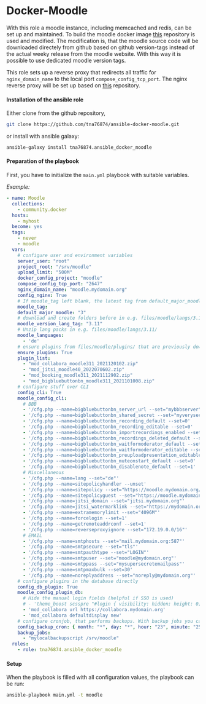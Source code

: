 # Docker-Moodle

With this role a moodle instance, including memcached and redis, can be set up and maintained. To build the moodle docker image [this](https://github.com/ellakcy/docker-moodle) repository is used and modified. The modification is, that the moodle source code will be downloaded directely from github based on github version-tags instead of the actual weeky release from the moodle website. With this way it is possible to use dedicated moodle version tags.

This role sets up a reverse proxy that redirects all traffic for `nginx_domain_name` to the local port `compose_config_tcp_port`. The nginx reverse proxy will be set up based on [this](https://github.com/stadtulm/a13-ansible) repository.



#### Installation of the ansible role

Either clone from the github repository,

```bash
git clone https://github.com/tna76874/ansible-docker-moodle.git
```

or install with ansible galaxy:

```bash
ansible-galaxy install tna76874.ansible_docker_moodle
```



#### Preparation of the playbook

First, you have to initialize the `main.yml` playbook with suitable variables.

*Example:*

```yaml
- name: Moodle
  collections:
    - community.docker
  hosts: 
    - myhost
  become: yes
  tags:
    - never
    - moodle
  vars:
    # configure user and environment variables
    server_user: "root"
    project_root: "/srv/moodle"
    upload_limit: "500M"
    docker_config_project: "moodle"
    compose_config_tcp_port: "2647"
    nginx_domain_name: "moodle.mydomain.org"
    config_nginx: True
    # If moodle_tag left blank, the latest tag from default_major_moodle will be used
    moodle_tag: 
    default_major_moodle: "3"
    # download and create folders before in e.g. files/moodle/langs/3.11/de.tip
    moodle_version_lang_tag: "3.11"
    # Unzip lang packs in e.g. files/moodle/langs/3.11/
    moodle_languages:
      - 'de'
    # ensure plugins from files/moodle/plugins/ that are previously downloaded from https://moodle.org/plugins/
    ensure_plugins: True
    plugin_list:
      - "mod_collabora_moodle311_2021120102.zip"
      - "mod_jitsi_moodle40_2022070602.zip"
      - "mod_booking_moodle311_2021112902.zip"
      - "mod_bigbluebuttonbn_moodle311_2021101008.zip"
    # configure stuff over CLI
    config_cli: True
    moodle_config_cli:
      # BBB
      - '/cfg.php --name=bigbluebuttonbn_server_url --set="mybbbserver"'
      - '/cfg.php --name=bigbluebuttonbn_shared_secret --set="myverysecretbbbkey"'
      - '/cfg.php --name=bigbluebuttonbn_recording_default --set=0'
      - '/cfg.php --name=bigbluebuttonbn_recording_editable --set=0'
      - '/cfg.php --name=bigbluebuttonbn_importrecordings_enabled --set=0'
      - '/cfg.php --name=bigbluebuttonbn_recordings_deleted_default --set=0'
      - '/cfg.php --name=bigbluebuttonbn_waitformoderator_default --set=0'
      - '/cfg.php --name=bigbluebuttonbn_waitformoderator_editable --set=1'
      - '/cfg.php --name=bigbluebuttonbn_preuploadpresentation_editable --set=1'
      - '/cfg.php --name=bigbluebuttonbn_muteonstart_default --set=0'
      - '/cfg.php --name=bigbluebuttonbn_disablenote_default --set=1'
      # Miscellaneous
      - '/cfg.php --name=lang --set="de"'
      - '/cfg.php --name=sitepolicyhandler --unset'
      - '/cfg.php --name=sitepolicy --set="https://moodle.mydomain.org/login/conditions.html"'
      - '/cfg.php --name=sitepolicyguest --set="https://moodle.mydomain.org/login/conditions.html"'
      - '/cfg.php --name=jitsi_domain --set="jitsi.mydomain.org"'
      - '/cfg.php --name=jitsi_watermarklink --set="https://mydomain.org"'
      - '/cfg.php --name=extramemorylimit --set="4096M"'
      - '/cfg.php --name=forcelogin --set=1'
      - '/cfg.php --name=getremoteaddrconf --set=1'
      - '/cfg.php --name=reverseproxyignore --set="172.19.0.0/16"'
      # EMAIL
      - '/cfg.php --name=smtphosts --set="mail.mydomain.org:587"'
      - '/cfg.php --name=smtpsecure --set="tls"'
      - '/cfg.php --name=smtpauthtype --set="LOGIN"'
      - '/cfg.php --name=smtpuser --set="moodle@mydomain.org"'
      - '/cfg.php --name=smtppass --set="mysupersecretemailpass"'
      - '/cfg.php --name=smtpmaxbulk --set=30'
      - '/cfg.php --name=noreplyaddress --set="noreply@mydomain.org"'
    # configure plugins in the database directly
    config_db_plugin: True
    moodle_config_plugin_db:
      # Hide the manual login fields (helpful if SSO is used)
      # - 'theme_boost scsspre "#login { visibility: hidden; height: 0; }"'
      - 'mod_collabora url https://collabora.mydomain.org'
      - 'mod_collabora defaultdisplay new'
    # configure cronjob, that performs backups. With backup jobs you can set custom backup scripts that should be executed
    config_backup_cron: { month: "*", day: "*", hour: "23", minute: "25" }
    backup_jobs:
      - "mylocalbackupscript /srv/moodle"
  roles:
    - role: tna76874.ansible_docker_moodle
```



#### Setup

When the playbook is filled with all configuration values, the playbook can be run:

```bash
ansible-playbook main.yml -t moodle
```

